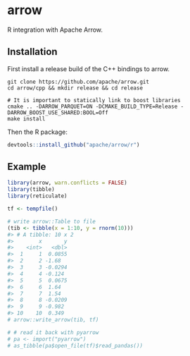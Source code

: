 
<!-- README.md is generated from README.Rmd. Please edit that file -->

# arrow

R integration with Apache Arrow.

## Installation

First install a release build of the C++ bindings to arrow.

``` shell
git clone https://github.com/apache/arrow.git
cd arrow/cpp && mkdir release && cd release

# It is important to statically link to boost libraries
cmake .. -DARROW_PARQUET=ON -DCMAKE_BUILD_TYPE=Release -DARROW_BOOST_USE_SHARED:BOOL=Off
make install
```

Then the R package:

``` r
devtools::install_github("apache/arrow/r")
```

## Example

``` r
library(arrow, warn.conflicts = FALSE)
library(tibble)
library(reticulate)

tf <- tempfile()

# write arrow::Table to file
(tib <- tibble(x = 1:10, y = rnorm(10)))
#> # A tibble: 10 x 2
#>        x       y
#>    <int>   <dbl>
#>  1     1  0.0855
#>  2     2 -1.68  
#>  3     3 -0.0294
#>  4     4 -0.124 
#>  5     5  0.0675
#>  6     6  1.64  
#>  7     7  1.54  
#>  8     8 -0.0209
#>  9     9 -0.982 
#> 10    10  0.349
# arrow::write_arrow(tib, tf)

# # read it back with pyarrow
# pa <- import("pyarrow")
# as_tibble(pa$open_file(tf)$read_pandas())
```
